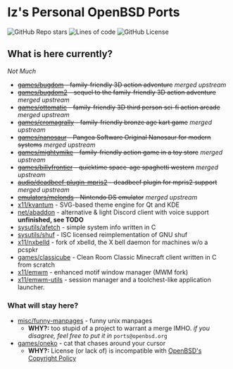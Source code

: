 # Iz's Personal OpenBSD Ports

<div align="left">
  <img alt="GitHub Repo stars" src="https://img.shields.io/github/stars/izder456/myports?style=plastic">
  <img alt="Lines of code" src="https://tokei.rs/b1/github/izder456/myports?category=code&style=plastic">
  <img alt="GitHub License" src="https://img.shields.io/github/license/izder456/myports">
</div>

## What is here currently?
*Not Much*
- ~~[games/bugdom](https://cvsweb.openbsd.org/ports/games/bugdom) - family-friendly 3D action adventure~~ *merged upstream*
- ~~[games/bugdom2](https://cvsweb.openbsd.org/ports/games/bugdom2) - sequel to the family-friendly 3D action adventure~~ *merged upstream*
- ~~[games/ottomatic](https://cvsweb.openbsd.org/ports/games/ottomatic) - family-friendly 3D third person sci-fi action arcade~~ *merged upstream*
- ~~[games/cromagrally](https://cvsweb.openbsd.org/ports/games/cromagrally) - family-friendly bronze age kart game~~ *merged upstream*
- ~~[games/nanosaur](https://cvsweb.openbsd.org/ports/games/nanosaur) - Pangea Software Original Nanosaur for modern systems~~ *merged upstream*
- ~~[games/mightymike](https://cvsweb.openbsd.org/ports/games/mightymike) - family-friendly action game in a toy store~~ *merged upstream*
- ~~[games/billyfrontier](https://cvsweb.openbsd.org/ports/games/billyfrontier) - quicktime space-age spaghetti western~~ *merged upstream*
- ~~[audio/deadbeef-plugin-mpris2](https://cvsweb.openbsd.org/ports/audio/deadbeef-plugin-mpris2) - deadbeef plugin for mpris2 support~~ *merged upstream*
- ~~[emulators/melonds](https://cvsweb.openbsd.org/ports/emulators/melonds) - Nintendo DS emulator~~ *merged upstream*
- [x11/kvantum](x11/kvantum) - SVG-based theme engine for Qt and KDE
- [net/abaddon](net/abaddon) - alternative & light Discord client with voice support **unfinished, see TODO**
- [sysutils/afetch](sysutils/afetch) - simple system info written in C
- [sysutils/shuf](sysutils/shuf) - ISC licensed reimplementation of GNU shuf
- [x11/nxbelld](x11/nxbelld) - fork of xbelld, the X bell daemon for machines w/o a pcspkr
- [games/classicube](games/classicube) - Clean Room Classic Minecraft client written in C from scratch 
- [x11/emwm](x11/emwm) - enhanced motif window manager (MWM fork)
- [x11/emwm-utils](x11/emwm-utils) - session manager and a toolchest-like application launcher.

### What will stay here?

- [misc/funny-manpages](misc/funny-manpages) - funny unix manpages 
  - **WHY?:** too stupid of a project to warrant a merge IMHO. *if you disagree, feel free to put it in* `ports@openbsd.org`
- [games/oneko](games/oneko) - cat that chases around your cursor 
  - **WHY?:**  License (or lack of) is incompatible with [OpenBSD's Copyright Policy](https://www.openbsd.org/policy.html)
